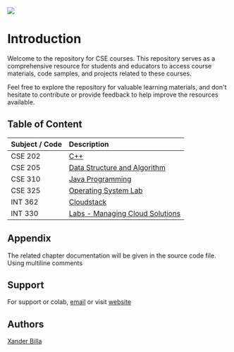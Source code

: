 ![](https://i.imgur.com/G6sWWqH.png)

# Introduction

Welcome to the repository for CSE courses. This repository serves as a comprehensive resource for students and educators to access course materials, code samples, and projects related to these courses. 

Feel free to explore the repository for valuable learning materials, and don't hesitate to contribute or provide feedback to help improve the resources available.

## Table of Content

| Subject / Code      |  Description    |
| :------------------ | :------------- | 
| CSE 202       | [C++](https://github.com/xanderbilla/LPU-Academics/tree/main/blob/CSE202/CSE202.md) |
| CSE 205       | [Data Structure and Algorithm](https://github.com/xanderbilla/LPU-Academics/tree/main/blob/CSE205/CSE205.md) |
| CSE 310       | [Java Programming](https://github.com/xanderbilla/LPU-Academics/tree/main/blob/CSE310/CSE310.md) |
| CSE 325       | [Operating System Lab](https://github.com/xanderbilla/LPU-Academics/tree/main/blob/CSE325/CSE325.md) |
| INT 362       | [Cloudstack](https://github.com/xanderbilla/LPU-Academics/tree/main/blob/INT362/INT362.md) |
| INT 330       | [Labs - Managing Cloud Solutions](http://xanderbilla.s3-website.ap-south-1.amazonaws.com/) |

## Appendix

The related chapter documentation will be given in the source code file. Using multiline comments

## Support

For support or colab, [email](mailto:dev.xanderbilla@gmail.com) or visit [website](https://xanderbilla.com)

## Authors

[Xander Billa](https://xanderbilla.com)
